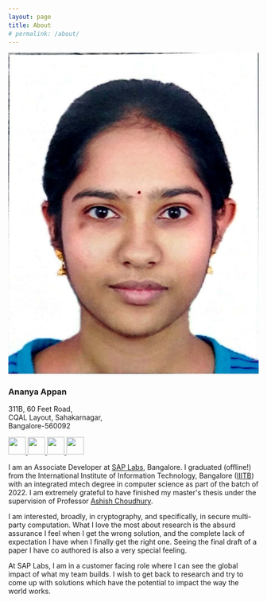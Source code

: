 ```yaml
---
layout: page
title: About
# permalink: /about/
---
```


<div class="wrapper">
    <!--Top menu -->
    <div class="sidebar">
    <div class="profile">
        <img src="files/Ananya_Appan_Photo.jpeg" alt="profile_picture">
        <h3>Ananya Appan</h3>
        <p>
        311B, 60 Feet Road,<br>
        CQAL Layout, Sahakarnagar,<br>
        Bangalore-560092
        </p>
    </div>
    <a href = "mailto: ananya.appan@gmail.com">
        <img src="../files/gmail.png" width="35" height="35">
    </a>
    <a href="https://github.com/AnanyaAppan">
        <img src="../files/github.png" width="35" height="35"/>
    </a>        
    <a href="https://www.linkedin.com/in/ananya-appan-a90b34153/?originalSubdomain=in">
        <img src="../files/linkedin.png" width="35" height="35"/>
    </a>      
    <a href="https://scholar.google.com/citations?user=DUguRpsAAAAJ&hl=en&oi=ao">
        <img src="../files/scholar.png" width="35" height="35"/>
    </a>
        <!--menu item-->
    </div>
</div>

<!-- <img style="float: right;" src="files/Ananya_Appan_Photo.jpeg" width="250" height="500"/> -->

I am an Associate Developer at [SAP Labs](https://www.sap.com/india/about/labs-india.html), Bangalore. I graduated (offline!) from the International Institute of Information Technology, Bangalore ([IIITB](https://www.iiitb.ac.in/)) with an integrated mtech degree in computer science as part of the batch of 2022. I am extremely grateful to have finished my master's thesis under the supervision of Professor [Ashish Choudhury](https://sites.google.com/view/ashish-choudhury). 

I am interested, broadly, in cryptography, and specifically, in secure multi-party computation. What I love the most about research is the absurd assurance I feel when I get the wrong solution, and the complete lack of expectation I have when I finally get the right one. Seeing the final draft of a paper I have co authored is also a very special feeling.

At SAP Labs, I am in a customer facing role where I can see the global impact of what my team builds. I wish to get back to research and try to come up with solutions which have the potential to impact the way the world works. 